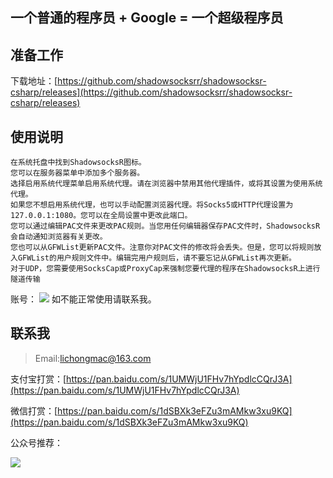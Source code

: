 ## 一个普通的程序员 + Google = 一个超级程序员
## 准备工作
下载地址：[https://github.com/shadowsocksrr/shadowsocksr-csharp/releases](https://github.com/shadowsocksrr/shadowsocksr-csharp/releases)

## 使用说明

	在系统托盘中找到ShadowsocksR图标。
	您可以在服务器菜单中添加多个服务器。
	选择启用系统代理菜单启用系统代理。请在浏览器中禁用其他代理插件，或将其设置为使用系统代理。
	如果您不想启用系统代理，也可以手动配置浏览器代理。将Socks5或HTTP代理设置为127.0.0.1:1080。您可以在全局设置中更改此端口。
	您可以通过编辑PAC文件来更改PAC规则。当您用任何编辑器保存PAC文件时，ShadowsocksR会自动通知浏览器有关更改。
	您也可以从GFWList更新PAC文件。注意你对PAC文件的修改将会丢失。但是，您可以将规则放入GFWList的用户规则文件中。编辑完用户规则后，请不要忘记从GFWList再次更新。
	对于UDP，您需要使用SocksCap或ProxyCap来强制您要代理的程序在ShadowsocksR上进行隧道传输
	
账号：
![](http://i2.51cto.com/images/blog/201805/15/2d45064b5d16a2fc8f3945a3b0228bb0.png?x-oss-process=image/watermark,size_16,text_QDUxQ1RP5Y2a5a6i,color_FFFFFF,t_100,g_se,x_10,y_10,shadow_90,type_ZmFuZ3poZW5naGVpdGk=)
如不能正常使用请联系我。
## 联系我
> Email:lichongmac@163.com

支付宝打赏：[https://pan.baidu.com/s/1UMWjU1FHv7hYpdlcCQrJ3A](https://pan.baidu.com/s/1UMWjU1FHv7hYpdlcCQrJ3A)

微信打赏：[https://pan.baidu.com/s/1dSBXk3eFZu3mAMkw3xu9KQ](https://pan.baidu.com/s/1dSBXk3eFZu3mAMkw3xu9KQ)

公众号推荐：

![](http://i2.51cto.com/images/blog/201805/11/0e2ece55187caabd7b246e9550a8d5a0.png?x-oss-process=image/watermark,size_16,text_QDUxQ1RP5Y2a5a6i,color_FFFFFF,t_100,g_se,x_10,y_10,shadow_90,type_ZmFuZ3poZW5naGVpdGk=)